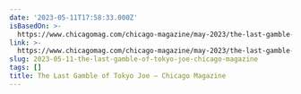 ```yaml
---
date: '2023-05-11T17:58:33.000Z'
isBasedOn: >-
  https://www.chicagomag.com/chicago-magazine/may-2023/the-last-gamble-of-tokyo-joe/
link: >-
  https://www.chicagomag.com/chicago-magazine/may-2023/the-last-gamble-of-tokyo-joe/
slug: 2023-05-11-the-last-gamble-of-tokyo-joe-chicago-magazine
tags: []
title: The Last Gamble of Tokyo Joe – Chicago Magazine
---
```


